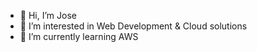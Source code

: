 - 👋 Hi, I’m Jose
- 👀 I’m interested in Web Development & Cloud solutions
- 🌱 I’m currently learning AWS

<!---
JosFern/JosFern is a ✨ special ✨ repository because its `README.md` (this file) appears on your GitHub profile.
You can click the Preview link to take a look at your changes.
--->
